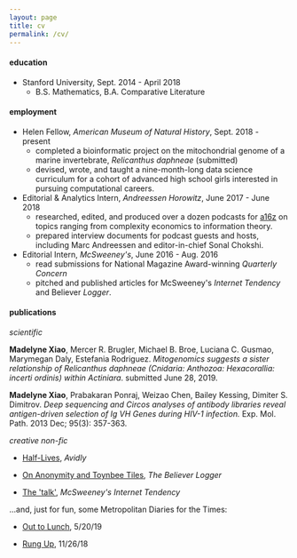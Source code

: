 ```yaml
---
layout: page
title: cv
permalink: /cv/
---
```


#### education
* Stanford University, Sept. 2014 - April 2018
	- B.S. Mathematics, B.A. Comparative Literature

#### employment
* Helen Fellow, _American Museum of Natural History_, Sept. 2018 - present
	-  completed a bioinformatic project on the mitochondrial genome of a marine invertebrate, _Relicanthus daphneae_ (submitted)
	-  devised, wrote, and taught a nine-month-long data science curriculum for a cohort of advanced high school girls interested in pursuing computational careers. 
* Editorial & Analytics Intern, _Andreessen Horowitz_, June 2017 - June 2018
	-  researched, edited, and produced over a dozen podcasts for [a16z](a16z.com) on topics ranging from complexity economics to information theory.
	-  prepared interview documents for podcast guests and hosts, including Marc Andreessen and editor-in-chief Sonal Chokshi.
* Editorial Intern, _McSweeney's_, June 2016 - Aug. 2016
	-  read submissions for National Magazine Award-winning _Quarterly Concern_
	-  pitched and published articles for McSweeney's _Internet Tendency_ and Believer _Logger_.

#### publications 

_scientific_

**Madelyne Xiao**, Mercer R. Brugler, Michael B. Broe, Luciana C. Gusmao, Marymegan Daly, Estefania Rodriguez. _Mitogenomics suggests a sister relationship of Relicanthus daphneae (Cnidaria: Anthozoa: Hexacorallia: incerti ordinis) within Actiniara_. submitted June 28, 2019. 

**Madelyne Xiao**, Prabakaran Ponraj, Weizao Chen, Bailey Kessing, Dimiter S. Dimitrov. _Deep sequencing and Circos analyses of antibody libraries reveal antigen-driven selection of Ig VH Genes during HIV-1 infection._ Exp. Mol. Path. 2013 Dec; 95(3): 357-363.


_creative non-fic_

- [Half-Lives](http://avidly.lareviewofbooks.org/), _Avidly_ 

- [On Anonymity and Toynbee Tiles](https://believermag.com/logger/toynbee/), _The Believer Logger_

- [The 'talk'](https://www.mcsweeneys.net/articles/a-mother-gives-her-30-something-daughter-the-talk), _McSweeney's Internet Tendency_

...and, just for fun, some Metropolitan Diaries for the Times:

- [Out to Lunch](https://www.nytimes.com/2019/05/20/nyregion/metropolitan-diary.html), 5/20/19

- [Rung Up](https://www.nytimes.com/2018/11/26/nyregion/metropolitan-diary.html), 11/26/18 

